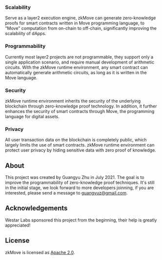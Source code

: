 

### Scalability

Serve as a layer2 execution engine, zkMove can generate zero-knowledge proofs for smart contracts written in Move programming language,  to "Move" computation from on-chain to off-chain, significantly improving the scalability of dApps.

### Programmability

Currently most layer2 projects are not programmable, they support only a single application scenario, and require manual development of arithmetic circuits. With the zkMove runtime environment, any smart contract can automatically generate arithmetic circuits, as long as it is written in the Move language.

### Security

zkMove runtime environment inherits the security of the underlying blockchain through zero-knowledge proof technology. In addition, it further enhances the security of smart contracts through Move, the programming language for digital assets.

### Privacy

All user transaction data on the blockchain is completely public, which largely limits the use of smart contracts. zkMove runtime environment can protect user privacy by hiding sensitive data with zero proof of knowledge.


## About

This project was created by Guangyu Zhu in July 2021. The goal is to improve the programmability of zero-knowledge proof techniques. It's still in the initial stage, we look forward to more developers joinning, if you are interested, please send a message to guangyuz@gmail.com.


## Acknowledgements

Westar Labs sponsored this project from the beginning, their help is greatly appreciated!


## License

zkMove is licensed as [Apache 2.0](./LICENSE).
